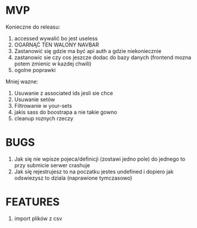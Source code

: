 # MVP

Konieczne do releasu:
1. accessed wywalić bo jest useless
3. OGARNĄĆ TEN WALONY NAVBAR
3. Zastanowić się gdzie ma być api auth a gdzie niekoniecznie
4. zastanowic sie czy cos jeszcze dodac do bazy danych (frontend mozna potem zmienic w kazdej chwili)
5. ogolne poprawki

Mniej wazne:
1. Usuwanie z associated ids jesli sie chce
2. Usuwanie setów
3. Filtrowanie w your-sets
4. jakis sass do boostrapa a nie takie gowno
5. cleanup roznych rzeczy


# BUGS
1. Jak się nie wpisze pojeca/definicji (zostawi jedno pole) do jednego to przy submicie serwer crashuje
2. Jak się rejestrujesz to na poczatku jestes undefined i dopiero jak odswiezysz to dziala (naprawione tymczasowo)

# FEATURES
1. import plików z csv





